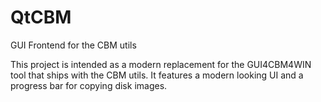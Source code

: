 QtCBM
=====

GUI Frontend for the CBM utils

This project is intended as a modern replacement for the GUI4CBM4WIN tool that ships with the CBM utils.
It features a modern looking UI and a progress bar for copying disk images.
